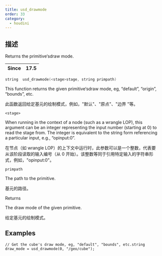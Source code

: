 ```yaml
---
title: usd_drawmode
order: 33
category:
  - houdini
---
```

    
## 描述

Returns the primitive‘sdraw mode.

| Since | 17.5 |
| ----- | ---- |

```c
string  usd_drawmode(<stage>stage, string primpath)
```

This function returns the given primitive‘sdraw mode, eg, “default”,
“origin”, “bounds”, etc.

此函数返回给定基元的绘制模式，例如，"默认"、"原点"、"边界 "等。

`<stage>`

When running in the context of a node (such as a wrangle LOP), this argument
can be an integer representing the input number (starting at 0) to read the
stage from. The integer is equivalent to the string form referencing a
particular input, e.g., “opinput:0”.

在节点（如 wrangle LOP）的上下文中运行时，此参数可以是一个整数，代表要从该阶段读取的输入编号（从 0
开始）。该整数等同于引用特定输入的字符串形式，例如，"opinput:0"。

`primpath`

The path to the primitive.

基元的路径。

Returns

The draw mode of the given primitive.

给定基元的绘制模式。

## Examples

    // Get the cube's draw mode, eg, "default", "bounds", etc.string draw_mode = usd_drawmode(0, "/geo/cube");
